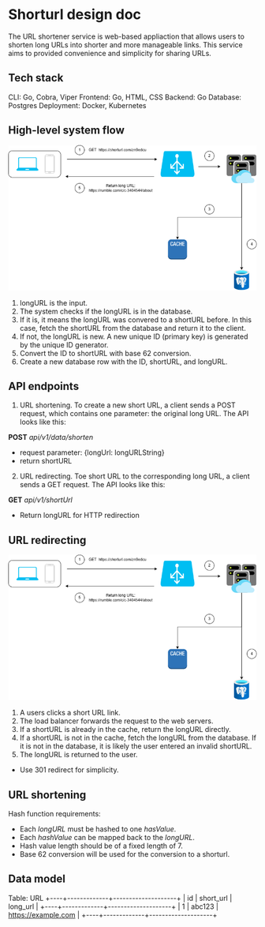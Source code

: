 # Shorturl design doc 

The URL shortener service is web-based appliaction that allows users to shorten long URLs into shorter and more manageable links. This service aims to provided convenience and simplicity for sharing URLs. 

## Tech stack

CLI: Go, Cobra, Viper
Frontend: Go, HTML, CSS
Backend: Go
Database: Postgres
Deployment: Docker, Kubernetes

## High-level system flow

![url shortening diagram](./imgs/url-shortening-diagram.drawio.png)

1. longURL is the input.
2. The system checks if the longURL is in the database.
3. If it is, it means the longURL was convered to a shortURL before. In this case, fetch the shortURL from the database and return it to the client.
4. If not, the longURL is new. A new unique ID (primary key) is generated by the unique ID generator.
5. Convert the ID to shortURL with base 62 conversion.
6. Create a new database row with the ID, shortURL, and longURL.

## API endpoints

1. URL shortening. To create a new short URL, a client sends a POST request, which contains one parameter: the original long URL. The API looks like this:

**POST** _api/v1/data/shorten_

- request parameter: {longUrl: longURLString}
- return shortURL

2. URL redirecting. Toe short URL to the corresponding long URL, a client sends a GET request. The API looks like this:

**GET** _api/v1/shortUrl_

- Return longURL for HTTP redirection

## URL redirecting

![url redirect diagram](./imgs/url-redirect-diagram.drawio.png)

1. A users clicks a short URL link.
2. The load balancer forwards the request to the web servers.
3. If a shortURL is already in the cache, return the longURL directly.
4. If a shortURL is not in the cache, fetch the longURL from the database. If it is not in the database, it is likely the user entered an invalid shortURL.
5. The longURL is returned to the user.

- Use 301 redirect for simplicity.

## URL shortening

Hash function requirements:

- Each _longURL_ must be hashed to one _hasValue_.
- Each _hashValue_ can be mapped back to the _longURL_.
- Hash value length should be of a fixed length of 7.
- Base 62 conversion will be used for the conversion to a shorturl.

## Data model

Table: URL
+----+-------------+--------------------+
| id | short_url   | long_url           |
+----+-------------+--------------------+
| 1  | abc123      | https://example.com |
+----+-------------+--------------------+

